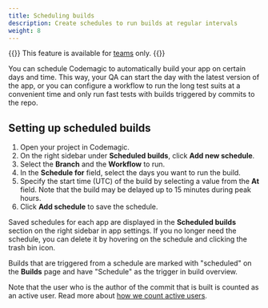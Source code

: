 ```yaml
---
title: Scheduling builds
description: Create schedules to run builds at regular intervals
weight: 8
---
```


{{<notebox>}}
This feature is available for [teams](../teams/teams) only.
{{</notebox>}}

You can schedule Codemagic to automatically build your app on certain days and time. This way, your QA can start the day with the latest version of the app, or you can configure a workflow to run the long test suits at a convenient time and only run fast tests with builds triggered by commits to the repo.

## Setting up scheduled builds

1. Open your project in Codemagic.
2. On the right sidebar under **Scheduled builds**, click **Add new schedule**.
3. Select the **Branch** and the **Workflow** to run.
4. In the **Schedule for** field, select the days you want to run the build. 
5. Specify the start time (UTC) of the build by selecting a value from the **At** field. Note that the build may be delayed up to 15 minutes during peak hours.
6. Click **Add schedule** to save the schedule.

Saved schedules for each app are displayed in the **Scheduled builds** section on the right sidebar in app settings. If you no longer need the schedule, you can delete it by hovering on the schedule and clicking the trash bin icon.

Builds that are triggered from a schedule are marked with "scheduled" on the **Builds** page and have "Schedule" as the trigger in build overview.

Note that the user who is the author of the commit that is built is counted as an active user. Read more about [how we count active users](../teams/users).
